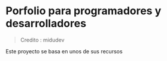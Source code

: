 # Porfolio para programadores y desarrolladores

> Credito  :  midudev

Este proyecto se basa en unos de sus recursos
